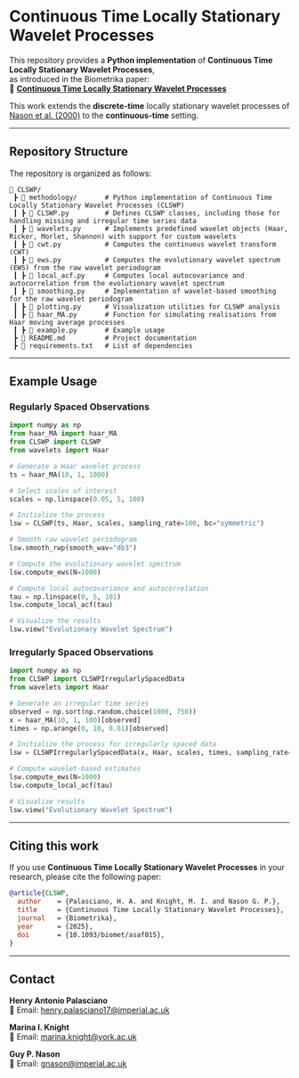 # Continuous Time Locally Stationary Wavelet Processes

This repository provides a **Python implementation** of **Continuous Time Locally Stationary Wavelet Processes**,  
as introduced in the Biometrika paper:  
📄 **[Continuous Time Locally Stationary Wavelet Processes](https://doi.org/10.1093/biomet/asaf015)**  

This work extends the **discrete-time** locally stationary wavelet processes of  [Nason et al. (2000)](https://doi.org/10.1111/1467-9868.00231) to the **continuous-time** setting.

---

## Repository Structure

The repository is organized as follows:

```plaintext
📂 CLSWP/
 ┣ 📂 methodology/       # Python implementation of Continuous Time Locally Stationary Wavelet Processes (CLSWP)
 ┃ ┣ 📜 CLSWP.py         # Defines CLSWP classes, including those for handling missing and irregular time series data
 ┃ ┣ 📜 wavelets.py      # Implements predefined wavelet objects (Haar, Ricker, Morlet, Shannon) with support for custom wavelets
 ┃ ┣ 📜 cwt.py           # Computes the continuous wavelet transform (CWT)
 ┃ ┣ 📜 ews.py           # Computes the evolutionary wavelet spectrum (EWS) from the raw wavelet periodogram
 ┃ ┣ 📜 local_acf.py     # Computes local autocovariance and autocorrelation from the evolutionary wavelet spectrum
 ┃ ┣ 📜 smoothing.py     # Implementation of wavelet-based smoothing for the raw wavelet periodogram
 ┃ ┣ 📜 plotting.py      # Visualization utilities for CLSWP analysis
 ┃ ┣ 📜 haar_MA.py       # Function for simulating realisations from Haar moving average processes
 ┃ ┣ 📜 example.py       # Example usage
 ┣ 📜 README.md          # Project documentation
 ┣ 📜 requirements.txt   # List of dependencies
```


---

## Example Usage

### Regularly Spaced Observations

```python
import numpy as np
from haar_MA import haar_MA
from CLSWP import CLSWP
from wavelets import Haar

# Generate a Haar wavelet process
ts = haar_MA(10, 1, 1000)

# Select scales of interest
scales = np.linspace(0.05, 5, 100)

# Initialize the process
lsw = CLSWP(ts, Haar, scales, sampling_rate=100, bc="symmetric")

# Smooth raw wavelet periodogram
lsw.smooth_rwp(smooth_wav="db3")

# Compute the evolutionary wavelet spectrum
lsw.compute_ews(N=1000)

# Compute local autocovariance and autocorrelation
tau = np.linspace(0, 5, 101)
lsw.compute_local_acf(tau)

# Visualize the results
lsw.view("Evolutionary Wavelet Spectrum")
```

### Irregularly Spaced Observations

```python
import numpy as np
from CLSWP import CLSWPIrregularlySpacedData
from wavelets import Haar

# Generate an irregular time series
observed = np.sort(np.random.choice(1000, 750))
x = haar_MA(10, 1, 100)[observed]
times = np.arange(0, 10, 0.01)[observed]

# Initialize the process for irregularly spaced data
lsw = CLSWPIrregularlySpacedData(x, Haar, scales, times, sampling_rate=100, bc="symmetric", keep_all=False)

# Compute wavelet-based estimates
lsw.compute_ews(N=1000)
lsw.compute_local_acf(tau)

# Visualize results
lsw.view("Evolutionary Wavelet Spectrum")
```

---

## Citing this work

If you use **Continuous Time Locally Stationary Wavelet Processes** in your research, please cite the following paper:  


```bibtex
@article{CLSWP,
  author    = {Palasciano, H. A. and Knight, M. I. and Nason G. P.},
  title     = {Continuous Time Locally Stationary Wavelet Processes},
  journal   = {Biometrika},
  year      = {2025},
  doi       = {10.1093/biomet/asaf015},
}
```

---

## Contact  

**Henry Antonio Palasciano**  
📧 Email: [henry.palasciano17@imperial.ac.uk](mailto:henry.palasciano17@imperial.ac.uk)

**Marina I. Knight**  
📧 Email: [marina.knight@york.ac.uk](mailto:marina.knight@york.ac.uk)  

**Guy P. Nason**  
📧 Email: [gnason@imperial.ac.uk](mailto:gnason@imperial.ac.uk)  